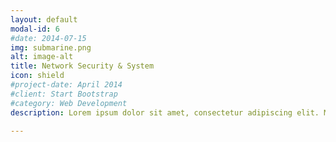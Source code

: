 ```yaml
---
layout: default
modal-id: 6
#date: 2014-07-15
img: submarine.png
alt: image-alt
title: Network Security & System
icon: shield
#project-date: April 2014
#client: Start Bootstrap
#category: Web Development
description: Lorem ipsum dolor sit amet, consectetur adipiscing elit. Morbi maximus blandit fermentum. 

---
```

